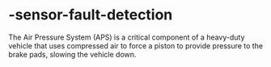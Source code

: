 # -sensor-fault-detection
The Air Pressure System (APS) is a critical component of a heavy-duty vehicle that uses compressed air to force a piston to provide pressure to the brake pads, slowing the vehicle down. 
